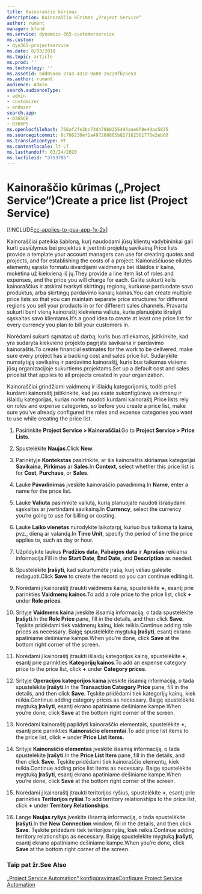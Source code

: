 ```yaml
---
title: Kainoraščio kūrimas
description: Kainoraščio kūrimas „Project Service“
author: rumant
manager: kfend
ms.service: dynamics-365-customerservice
ms.custom:
- dyn365-projectservice
ms.date: 8/03/2018
ms.topic: article
ms.prod: ''
ms.technology: ''
ms.assetid: bdd05aea-27a3-431d-9a80-2e220fb25e53
ms.author: rumant
audience: Admin
search.audienceType:
- admin
- customizer
- enduser
search.app:
- D365CE
- D365PS
ms.openlocfilehash: 756af2fe3bc73d478b0355493aae6f0e49ac5835
ms.sourcegitcommit: 8c786230ef2a497280885b827162561776e2eb00
ms.translationtype: HT
ms.contentlocale: lt-LT
ms.lasthandoff: 03/24/2020
ms.locfileid: "3753785"
---
```

# <a name="create-a-price-list-project-service"></a><span data-ttu-id="415f2-103">Kainoraščio kūrimas („Project Service“)</span><span class="sxs-lookup"><span data-stu-id="415f2-103">Create a price list (Project Service)</span></span>

[!INCLUDE[cc-applies-to-psa-app-1x-2x](../includes/cc-applies-to-psa-app-1x-2x.md)]

<span data-ttu-id="415f2-104">Kainoraščiai pateikia šabloną, kurį naudodami jūsų klientų vadybininkai gali kurti pasiūlymus bei projektus ir įvertinti projektų savikainą.</span><span class="sxs-lookup"><span data-stu-id="415f2-104">Price lists provide a template your account managers can use for creating quotes and projects, and for establishing the costs of a project.</span></span> <span data-ttu-id="415f2-105">Kainoraščiuose eilutės elementų sąrašo formatu išvardijami vaidmenys bei išlaidos ir kaina, mokėtina už kiekvieną iš jų.</span><span class="sxs-lookup"><span data-stu-id="415f2-105">They provide a line item list of roles and expenses, and the price you will charge for each.</span></span> <span data-ttu-id="415f2-106">Galite sukurti kelis kainoraščius ir atskirai tvarkyti skirtingų regionų, kuriuose parduodate savo produktus, arba skirtingų pardavimo kanalų kainas.</span><span class="sxs-lookup"><span data-stu-id="415f2-106">You can create multiple price lists so that you can maintain separate price structures for different regions you sell your products in or for different sales channels.</span></span> <span data-ttu-id="415f2-107">Pravartu sukurti bent vieną kainoraštį kiekviena valiuta, kuria planuojate išrašyti sąskaitas savo klientams.</span><span class="sxs-lookup"><span data-stu-id="415f2-107">It’s a good idea to create at least one price list for every currency you plan to bill your customers in.</span></span>  
  
<span data-ttu-id="415f2-108">Norėdami sukurti sąmatas už darbą, kuris bus atliekamas, įsitikinkite, kad yra sudaryta kiekvieno projekto pagrįsta savikaina ir pardavimo kainoraštis.</span><span class="sxs-lookup"><span data-stu-id="415f2-108">To create financial estimates for the work to be delivered, make sure every project has a backing cost and sales price list.</span></span> <span data-ttu-id="415f2-109">Sudarykite numatytąją savikainą ir pardavimo kainoraštį, kuris bus taikomas visiems jūsų organizacijoje sukurtiems projektams.</span><span class="sxs-lookup"><span data-stu-id="415f2-109">Set up a default cost and sales pricelist that applies to all projects created in your organization.</span></span>  
  
<span data-ttu-id="415f2-110">Kainoraščiai grindžiami vaidmenų ir išlaidų kategorijomis, todėl prieš kurdami kainoraštį įsitikinkite, kad jau esate sukonfigūravę vaidmenų ir išlaidų kategorijas, kurias norite naudoti kurdami kainoraštį.</span><span class="sxs-lookup"><span data-stu-id="415f2-110">Price lists rely on roles and expense categories, so before you create a price list, make sure you’ve already configured the roles and expense categories you want to use while creating the price list.</span></span>  
  
1.  <span data-ttu-id="415f2-111">Pasirinkite **Project Service > Kainoraščiai**.</span><span class="sxs-lookup"><span data-stu-id="415f2-111">Go to **Project Service > Price Lists**.</span></span>  
  
2.  <span data-ttu-id="415f2-112">Spustelėkite **Naujas**.</span><span class="sxs-lookup"><span data-stu-id="415f2-112">Click **New**.</span></span>  
  
3.  <span data-ttu-id="415f2-113">Parinktyje **Kontekstas** pasirinkite, ar šis kainoraštis skiriamas kategorijai **Savikaina**, **Pirkimas** ar **Sales**.</span><span class="sxs-lookup"><span data-stu-id="415f2-113">In **Context**, select whether this price list is for **Cost**, **Purchase**, or **Sales**.</span></span>  
  
4.  <span data-ttu-id="415f2-114">Lauke **Pavadinimas** įveskite kainoraščio pavadinimą.</span><span class="sxs-lookup"><span data-stu-id="415f2-114">In **Name**, enter a name for the price list.</span></span>  
  
5.  <span data-ttu-id="415f2-115">Lauke **Valiuta** pasirinkite valiutą, kurią planuojate naudoti išrašydami sąskaitas ar įvertindami savikainą.</span><span class="sxs-lookup"><span data-stu-id="415f2-115">In **Currency**, select the currency you’re going to use for billing or costing.</span></span>  
  
6.  <span data-ttu-id="415f2-116">Lauke **Laiko vienetas** nurodykite laikotarpį, kuriuo bus taikoma ta kaina, pvz., dieną ar valandą.</span><span class="sxs-lookup"><span data-stu-id="415f2-116">In **Time Unit**, specify the period of time the price applies to, such as day or hour.</span></span>  
  
7.  <span data-ttu-id="415f2-117">Užpildykite laukus **Pradžios data**, **Pabaigos data** ir **Aprašas** reikiama informacija.</span><span class="sxs-lookup"><span data-stu-id="415f2-117">Fill in the **Start Date**, **End Date**, and **Description** as needed.</span></span>  
  
8.  <span data-ttu-id="415f2-118">Spustelėkite **Įrašyti**, kad sukurtumėte įrašą, kurį vėliau galėsite redaguoti.</span><span class="sxs-lookup"><span data-stu-id="415f2-118">Click **Save** to create the record so you can continue editing it.</span></span>  
  
9. <span data-ttu-id="415f2-119">Norėdami į kainoraštį įtraukti vaidmens kainą, spustelėkite **+**, esantį prie parinkties **Vaidmenų kainos**.</span><span class="sxs-lookup"><span data-stu-id="415f2-119">To add a role price to the price list, click **+** under **Role prices**.</span></span>  
  
10. <span data-ttu-id="415f2-120">Srityje **Vaidmens kaina** įveskite išsamią informaciją, o tada spustelėkite **Įrašyti**.</span><span class="sxs-lookup"><span data-stu-id="415f2-120">In the **Role Price** pane, fill in the details, and then click **Save**.</span></span> <span data-ttu-id="415f2-121">Tęskite pridėdami tiek vaidmenų kainų, kiek reikia.</span><span class="sxs-lookup"><span data-stu-id="415f2-121">Continue adding role prices as necessary.</span></span> <span data-ttu-id="415f2-122">Baigę spustelėkite mygtuką **Įrašyti**, esantį ekrano apatiniame dešiniame kampe.</span><span class="sxs-lookup"><span data-stu-id="415f2-122">When you’re done, click **Save** at the bottom right corner of the screen.</span></span>  
  
11. <span data-ttu-id="415f2-123">Norėdami į kainoraštį įtraukti išlaidų kategorijos kainą, spustelėkite **+**, esantį prie parinkties **Kategorijų kainos**.</span><span class="sxs-lookup"><span data-stu-id="415f2-123">To add an expense category price to the price list, click **+** under **Category prices**.</span></span>  
  
12. <span data-ttu-id="415f2-124">Srityje **Operacijos kategorijos kaina** įveskite išsamią informaciją, o tada spustelėkite **Įrašyti**.</span><span class="sxs-lookup"><span data-stu-id="415f2-124">In the **Transaction Category Price** pane, fill in the details, and then click **Save**.</span></span> <span data-ttu-id="415f2-125">Tęskite pridėdami tiek kategorijų kainų, kiek reikia.</span><span class="sxs-lookup"><span data-stu-id="415f2-125">Continue adding category prices as necessary.</span></span> <span data-ttu-id="415f2-126">Baigę spustelėkite mygtuką **Įrašyti**, esantį ekrano apatiniame dešiniame kampe.</span><span class="sxs-lookup"><span data-stu-id="415f2-126">When you’re done, click **Save** at the bottom right corner of the screen.</span></span>  
  
13. <span data-ttu-id="415f2-127">Norėdami kainoraštį papildyti kainoraščio elementais, spustelėkite **+**, esantį prie parinkties **Kainoraščio elementai**.</span><span class="sxs-lookup"><span data-stu-id="415f2-127">To add price list items to the price list, click **+** under **Price List Items**.</span></span>  
  
14. <span data-ttu-id="415f2-128">Srityje **Kainoraščio elementas** įveskite išsamią informaciją, o tada spustelėkite **Įrašyti**.</span><span class="sxs-lookup"><span data-stu-id="415f2-128">In the **Price List Item** pane, fill in the details, and then click **Save**.</span></span> <span data-ttu-id="415f2-129">Tęskite pridėdami tiek kainoraščio elementų, kiek reikia.</span><span class="sxs-lookup"><span data-stu-id="415f2-129">Continue adding price list items as necessary.</span></span> <span data-ttu-id="415f2-130">Baigę spustelėkite mygtuką **Įrašyti**, esantį ekrano apatiniame dešiniame kampe.</span><span class="sxs-lookup"><span data-stu-id="415f2-130">When you’re done, click **Save** at the bottom right corner of the screen.</span></span>  
  
15. <span data-ttu-id="415f2-131">Norėdami į kainoraštį įtraukti teritorijos ryšius, spustelėkite **+**, esantį prie parinkties **Teritorijos ryšiai**.</span><span class="sxs-lookup"><span data-stu-id="415f2-131">To add territory relationships to the price list, click **+** under **Territory Relationships**.</span></span>  
  
16. <span data-ttu-id="415f2-132">Lange **Naujas ryšys** įveskite išsamią informaciją, o tada spustelėkite **Įrašyti**.</span><span class="sxs-lookup"><span data-stu-id="415f2-132">In the **New Connection** window, fill in the details, and then click **Save**.</span></span> <span data-ttu-id="415f2-133">Tęskite pridėdami tiek teritorijos ryšių, kiek reikia.</span><span class="sxs-lookup"><span data-stu-id="415f2-133">Continue adding territory relationships as necessary.</span></span> <span data-ttu-id="415f2-134">Baigę spustelėkite mygtuką **Įrašyti**, esantį ekrano apatiniame dešiniame kampe.</span><span class="sxs-lookup"><span data-stu-id="415f2-134">When you’re done, click **Save** at the bottom right corner of the screen.</span></span>  
  
### <a name="see-also"></a><span data-ttu-id="415f2-135">Taip pat žr.</span><span class="sxs-lookup"><span data-stu-id="415f2-135">See Also</span></span>  
 [<span data-ttu-id="415f2-136">„Project Service Automation“ konfigūravimas</span><span class="sxs-lookup"><span data-stu-id="415f2-136">Configure Project Service Automation</span></span>](../project-service/configure.md)
